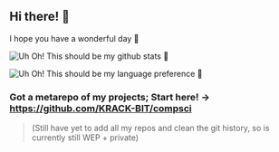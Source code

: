 ## Hi there! 👋 <!-- markdownlint-disable MD026 MD041 -->

I hope you have a wonderful day 💜

<img src="https://github-readme-stats.vercel.app/api?username=krack-bit&count_private=true&show_icons=true&hide_border=true&theme=radical" alt="Uh Oh! This should be my github stats 🤔"/> <!-- markdownlint-disable MD033 -->

<img src="https://github-readme-stats.vercel.app/api/top-langs/?username=krack-bit&layout=compact&hide_border=true&card_width=250" alt="Uh Oh! This should be my language preference 🤔"/> <!-- markdownlint-disable MD033 -->

### Got a metarepo of my projects; Start here! → <https://github.com/KRACK-BIT/compsci>

> (Still have yet to add all my repos and clean the git history, so is currently still WEP + private)

<!--
**KRACK-BIT/KRACK-BIT** is a ✨ _special_ ✨ repository because its `README.md` (this file) appears on your GitHub profile.

Here are some ideas to get you started:

- 🔭 I’m currently working on ...
- 🌱 I’m currently learning ...
- 👯 I’m looking to collaborate on ...
- 🤔 I’m looking for help with ...
- 💬 Ask me about ...
- 📫 How to reach me: ...
- 😄 Pronouns: ...
- ⚡ Fun fact: ...
-->
